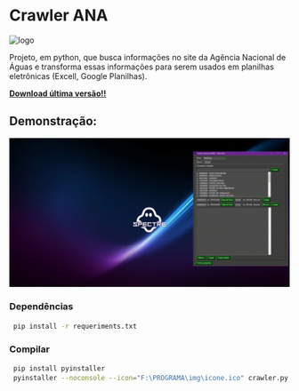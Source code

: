 # Crawler ANA 
![logo](https://github.com/raylan-oliveira/crawler-ANA/raw/main/img/icone.ico)

Projeto, em python, que busca informações no site da Agência Nacional de Águas e transforma essas informações para serem usados em planilhas eletrônicas (Excell, Google Planilhas).

[**Download última versão!!**](https://github.com/raylan-oliveira/crawler-ANA/releases/latest)
## Demonstração:
![Demon](https://github.com/raylan-oliveira/crawler-ANA/raw/main/img/demo.gif)

### Dependências
   ```sh
	pip install -r requeriments.txt
   ```
### Compilar
   ```sh
	pip install pyinstaller
	pyinstaller --noconsole --icon="F:\PROGRAMA\img\icone.ico" crawler.py	
   ```